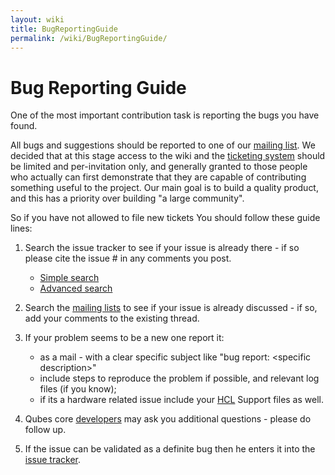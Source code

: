```yaml
---
layout: wiki
title: BugReportingGuide
permalink: /wiki/BugReportingGuide/
---
```


Bug Reporting Guide
===================

One of the most important contribution task is reporting the bugs you have found.

All bugs and suggestions should be reported to one of our [mailing list](/wiki/QubesLists). We decided that at this stage access to the wiki and the [​ticketing system](https://qubes-os.org/trac/report/3) should be limited and per-invitation only, and generally granted to those people who actually can first demonstrate that they are capable of contributing something useful to the project. Our main goal is to build a quality product, and this has a priority over building "a large community".

So if you have not allowed to file new tickets You should follow these guide lines:

1.  Search the issue tracker to see if your issue is already there - if so please cite the issue \# in any comments you post.
    -   [​Simple search](https://qubes-os.org/trac/search)
    -   [​Advanced search](https://qubes-os.org/trac/query)

1.  Search the [mailing lists](/wiki/QubesLists) to see if your issue is already discussed - if so, add your comments to the existing thread.

1.  If your problem seems to be a new one report it:
    -   as a mail - with a clear specific subject like "bug report: \<specific description\>"
    -   include steps to reproduce the problem if possible, and relevant log files (if you know);
    -   if its a hardware related issue include your [HCL](/wiki/HCL) Support files as well.

1.  Qubes core [developers](/wiki/QubesDevelopers) may ask you additional questions - please do follow up.

1.  If the issue can be validated as a definite bug then he enters it into the [​issue tracker](https://qubes-os.org/trac/report/3).

